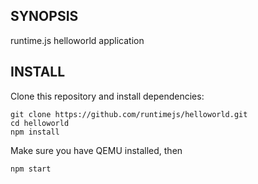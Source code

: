 ## SYNOPSIS

runtime.js helloworld application

## INSTALL

Clone this repository and install dependencies:

```
git clone https://github.com/runtimejs/helloworld.git
cd helloworld
npm install
```

Make sure you have QEMU installed, then

```
npm start
```

